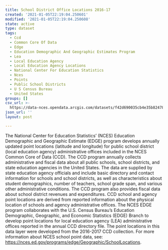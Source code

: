 ```yaml
---
title: School District Office Locations 2016-17
created: '2021-01-05T22:19:04.250601'
modified: '2021-01-05T22:19:04.250608'
state: active
type: dataset
tags:
  - Ccd
  - Common Core Of Data
  - Edge
  - Education Demographic And Geographic Estimates Program
  - Lea
  - Local Education Agency
  - Local Education Agency Locations
  - National Center For Education Statistics
  - Nces
  - Points
  - Public School Districts
  - U S Census Bureau
  - United States
groups: []
csv_url: >-
  https://data-nces.opendata.arcgis.com/datasets/f42d690035cb4e35b8247886a495305c_0.csv?outSR=%7B%22latestWkid%22%3A4269%2C%22wkid%22%3A4269%7D
json_url: ''
layout: post

---
```

<div style='text-align:Left;'><p>The National Center for Education Statistics’ (NCES) Education Demographic and Geographic Estimate (EDGE) program develops annually updated point locations (latitude and longitude) for public school district (local education agency) administrative offices included in the NCES Common Core of Data (CCD). The CCD program annually collects administrative and fiscal data about all public schools, school districts, and state education agencies in the United States. The data are supplied by state education agency officials and include basic directory and contact information for schools and school districts, as well as characteristics about student demographics, number of teachers, school grade span, and various other administrative conditions. The CCD program also provides fiscal data about school district revenues and expenditures. CCD school and agency point locations are derived from reported information about the physical location of schools and agency administrative offices. The NCES EDGE program collaborates with the U.S. Census Bureau’s Education Demographic, Geographic, and Economic Statistics (EDGE) Branch to develop point locations for local education agency (LEA) administrative offices reported in the annual CCD directory file. The point locations in this data layer were developed from the 2016-2017 CCD collection. For more information about NCES school point data, see: <a href='https://nces.ed.gov/programs/edge/Geographic/SchoolLocations' rel='nofollow ugc'>https://nces.ed.gov/programs/edge/Geographic/SchoolLocations</a>.<br /></p></div>
